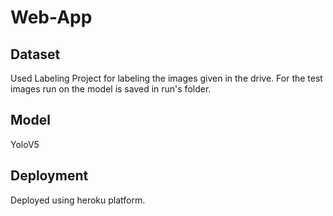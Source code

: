 # Web-App
## Dataset
Used Labeling Project for labeling the images given in the drive. For the test images run on the model is saved in run's folder.
## Model 
YoloV5
## Deployment
Deployed using heroku platform.
